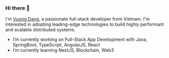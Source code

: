 ### Hi there 👋

I'm [Vuong Dang](https://vuongdang.dev), a passionate full-stack developer from Vietnam. I'm interested in adopting leading-edge technologies to build highly performant and scalable distributed systems.

- I’m currently working on Full-Stack App Development with Java, SpringBoot, TypeScript, AngularJS, React
- I’m currently learning NextJS, Blockchain, Web3

